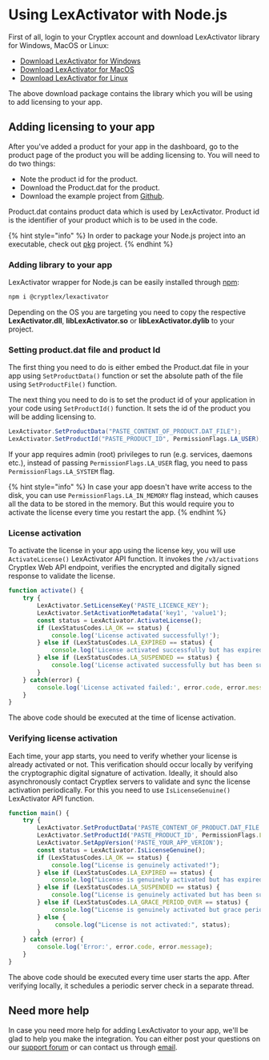 # Using LexActivator with Node.js

First of all, login to your Cryptlex account and download LexActivator library for Windows, MacOS or Linux:

* ​[Download LexActivator for Windows](https://app.cryptlex.com/downloads)​
* ​[Download LexActivator for MacOS](https://app.cryptlex.com/downloads)
* ​[Download LexActivator for Linux](https://app.cryptlex.com/downloads)​

The above download package contains the library which you will be using to add licensing to your app.

## Adding licensing to your app <a id="adding-licensing-to-your-app"></a>

After you've added a product for your app in the dashboard, go to the product page of the product you will be adding licensing to. You will need to do two things:

* Note the product id for the product.
* Download the Product.dat for the product.
* Download the example project from [Github](https://github.com/cryptlex/lexactivator-js/tree/master/examples).

Product.dat contains product data which is used by LexActivator. Product id is the identifier of your product which is to be used in the code.

{% hint style="info" %}
In order to package your Node.js project into an executable, check out [pkg](https://github.com/zeit/pkg) project.
{% endhint %}

### Adding library to your app <a id="adding-library-to-your-app"></a>

LexActivator wrapper for Node.js can be easily installed through [npm](https://www.npmjs.com/package/@cryptlex/lexactivator):

```bash
npm i @cryptlex/lexactivator 
```

Depending on the OS you are targeting you need to copy the respective **LexActivator.dll**, **libLexActivator.so** or **libLexActivator.dylib** to your project.

### Setting product.dat file and product Id <a id="setting-product.dat-file-and-product-id"></a>

The first thing you need to do is either embed the Product.dat file in your app using `SetProductData()` function or set the absolute path of the file using `SetProductFile()` function.

The next thing you need to do is to set the product id of your application in your code using `SetProductId()` function. It sets the id of the product you will be adding licensing to.

```csharp
LexActivator.SetProductData("PASTE_CONTENT_OF_PRODUCT.DAT_FILE");
LexActivator.SetProductId("PASTE_PRODUCT_ID", PermissionFlags.LA_USER);
```

If your app requires admin \(root\) privileges to run \(e.g. services, daemons etc.\), instead of passing   `PermissionFlags.LA_USER` flag, you need to pass `PermissionFlags.LA_SYSTEM` flag.

{% hint style="info" %}
In case your app doesn't have write access to the disk, you can use `PermissionFlags.LA_IN_MEMORY` flag instead, which causes all the data to be stored in the memory. But this would require you to activate the license every time you restart the app.
{% endhint %}

### License activation <a id="license-activation"></a>

To activate the license in your app using the license key, you will use `ActivateLicense()` LexActivator API function. It invokes the `/v3/activations` Cryptlex Web API endpoint, verifies the encrypted and digitally signed response to validate the license.

```javascript
function activate() {
    try {
        LexActivator.SetLicenseKey('PASTE_LICENCE_KEY');
	    LexActivator.SetActivationMetadata('key1', 'value1');
	    const status = LexActivator.ActivateLicense();
	    if (LexStatusCodes.LA_OK == status) {
		    console.log('License activated successfully!');
	    } else if (LexStatusCodes.LA_EXPIRED == status) {
		    console.log('License activated successfully but has expired!');
	    } else if (LexStatusCodes.LA_SUSPENDED == status) {
		    console.log('License activated successfully but has been suspended!');
	    }
    } catch(error) {
        console.log('License activated failed:', error.code, error.message);
    }
}
```

The above code should be executed at the time of license activation.

### Verifying license activation <a id="verifying-license-activation"></a>

Each time, your app starts, you need to verify whether your license is already activated or not. This verification should occur locally by verifying the cryptographic digital signature of activation. Ideally, it should also asynchronously contact Cryptlex servers to validate and sync the license activation periodically. For this you need to use `IsLicenseGenuine()` LexActivator API function.

```javascript
function main() {
    try {
        LexActivator.SetProductData('PASTE_CONTENT_OF_PRODUCT.DAT_FILE');
	    LexActivator.SetProductId('PASTE_PRODUCT_ID', PermissionFlags.LA_USER);
	    LexActivator.SetAppVersion('PASTE_YOUR_APP_VERION');
	    const status = LexActivator.IsLicenseGenuine();
        if (LexStatusCodes.LA_OK == status) {
            console.log("License is genuinely activated!");
        } else if (LexStatusCodes.LA_EXPIRED == status) {
            console.log("License is genuinely activated but has expired!");
        } else if (LexStatusCodes.LA_SUSPENDED == status) {
            console.log("License is genuinely activated but has been suspended!");
        } else if (LexStatusCodes.LA_GRACE_PERIOD_OVER == status) {
            console.log("License is genuinely activated but grace period is over!");
        } else {
             console.log("License is not activated:", status);
        }
    } catch (error) {
        console.log('Error:', error.code, error.message);
    }
}
```

The above code should be executed every time user starts the app. After verifying locally, it schedules a periodic server check in a separate thread.

## Need more help <a id="need-more-help"></a>

In case you need more help for adding LexActivator to your app, we'll be glad to help you make the integration. You can either post your questions on our [support forum](https://forums.cryptlex.com) or can contact us through [email](mailto:support@cryptlex.com?Subject=Using%20LexActivator).

